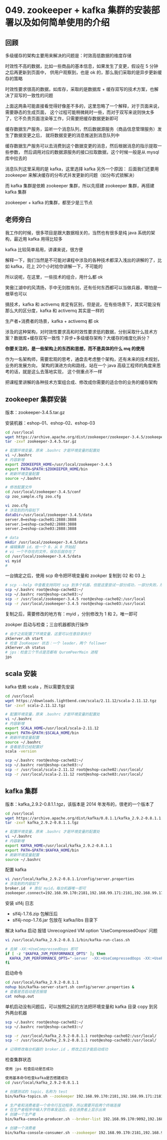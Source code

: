 # 049. zookeeper + kafka 集群的安装部署以及如何简单使用的介绍
## 回顾
多级缓存的架构主要用来解决的问题是：时效高低数据的维度存储

时效性不高的数据，比如一些商品的基本信息，如果发生了变更，假设在 5 分钟之后再更新到页面中，
供用户观察到，也是 ok 的，那么我们采取的是异步更新缓存的策略

时效性要求很高的数据，如库存，采取的是数据库 + 缓存双写的技术方案，也解决了双写的一致性的问题

上面这两条可能直接看觉得好像差不多的，这里忽略了一个解释，对于页面来说，需要静态的生成页面，
这个过程可能稍微耗时一些，而对于双写来说则快太多了，它不负责页面渲染等工作，只需要把缓存数据更新即可


缓存数据生产服务，监听一个消息队列，然后数据源服务（商品信息管理服务）发生了数据变更之后，
就将数据变更的消息推送到消息队列中

缓存数据生产服务可以去消费到这个数据变更的消息，然后根据消息的指示提取一些参数，
然后调用对应的数据源服务的接口拉取数据，这个时候一般是从 mysql 库中拉去的

消息队列这里采用的是 kafka，这里选择 kafka 另外一个原因：
后面我们还要用 zookeeper 来解决缓存的分布式并发更新的问题（如分布式锁解决）

而 kafka 集群是依赖 zookeeper 集群，所以先搭建 zookeeper 集群，再搭建 kafka 集群

zookeeper + kafka 的集群，都至少是三节点

## 老师旁白
我工作的时候，很多项目是跟大数据相关的，当然也有很多是纯 java 系统的架构，最近用 kafka 用得比较多

kafka 比较简单易用，讲课来说，很方便

解释一下，我们当然是不可能对课程中涉及的各种技术都深入浅出的讲解的了，比如 kafka，花上 20个小时给你讲解一下，不可能的

所以说呢，在这里，一些技术的组合，用什么都 ok

笑傲江湖中的风清扬，手中无剑胜有剑，还有任何东西都可以当做兵器，哪怕是一根草也可以

搞技术，kafka 和 activemq 肯定有区别，但是说，在有些场景下，其实可能没有那么大的区分度，kafka 和 activemq 其实是一样的

生产者+消费者的场景，kafka + activemq 都 ok

涉及的这种架构，对时效性要求高和时效性要求低的数据，分别采取什么技术方案？数据库+缓存双写一致性？异步+多级缓存架构？大缓存的维度化拆分？

**你要关注的，是一些架构上的东西和思想，而不是具体的什么 mq 的使用**

作为一名架构师，需要宏观的思考，通盘去考虑整个架构，还有未来的技术规划，业务的发展方向，
架构的演进方向和路线，站在一个 java 高级工程师的角度来思考的话，就是这么去落地实现，
这个侧重点不一样

把课程里讲解的各种技术方案组合成、修改成你需要的适合你的业务的缓存架构

## zookeeper 集群安装
版本：zookeeper-3.4.5.tar.gz

安装机器：eshop-01、eshop-02、eshop-03
```bash
cd /usr/local
wget https://archive.apache.org/dist/zookeeper/zookeeper-3.4.5/zookeeper-3.4.5.tar.gz
tar -zxvf zookeeper-3.4.5.tar.gz

# 配置环境变量，原来 .bashrc 才是环境变量的配置处
vi ~/.bashrc
# 内容新增
export ZOOKEEPER_HOME=/usr/local/zookeeper-3.4.5
export PATH=$PATH:$ZOOKEEPER_HOME/bin
# 刷新环境变量配置
source ~/.bashrc

# 修改配置文件
cd /usr/local/zookeeper-3.4.5/conf
cp zoo_sample.cfg zoo.cfg

vi zoo.cfg
# 涉及到的内容如下
dataDir=/usr/local/zookeeper-3.4.5/data
server.0=eshop-cache01:2888:3888
server.1=eshop-cache02:2888:3888
server.2=eshop-cache03:2888:3888

# data
mkdir /usr/local/zookeeper-3.4.5/data
# 编辑集群 id，给一个 0，从 0 开始起
# vi 一个不存在的文件，保存后就存在了
cd /usr/local/zookeeper-3.4.5/data
vi myid
#
```

一台搞定之后，使用 scp 命令把环境变量和 zookper 复制到 02 和 03 上

```bash
# scp --help 中查看支持同时 scp 到多个机器，但是这里尝试一部分成功，一部分失败，所以分开
scp ~/.bashrc root@eshop-cache02:~/
scp ~/.bashrc root@eshop-cache03:~/
scp -r /usr/local/zookeeper-3.4.5 root@eshop-cache02:/usr/local
scp -r /usr/local/zookeeper-3.4.5 root@eshop-cache03:/usr/local
```

复制之后，需要修改的地方有：myid ，分别修改为 1 和 2，唯一即可

zookper 启动与检查；三台机器都执行操作

```bash
# 由于之前配置了环境变量，这里可以任意目录执行
zkServer.sh start
# 检查 ZooKeeper 状态：一个 leader，两个 follower
zkServer.sh status
# jps：检查三个节点是否都有 QuromPeerMain 进程
jps
```
## scala 安装
kafka 依赖 scala ，所以需要先安装

```bash
cd /usr/local
wget https://downloads.lightbend.com/scala/2.11.12/scala-2.11.12.tgz
tar -zxvf scala-2.11.12.tgz

# 配置环境变量，原来 .bashrc 才是环境变量的配置处
vi ~/.bashrc
# 内容新增
export SCALA_HOME=/usr/local/scala-2.11.12
export PATH=$PATH:$SCALA_HOME/bin
# 刷新环境变量配置
source ~/.bashrc
# 查看是否已经配置好
scala -version

scp ~/.bashrc root@eshop-cache02:~/
scp ~/.bashrc root@eshop-cache03:~/
scp -r /usr/local/scala-2.11.12 root@eshop-cache02:/usr/local/
scp -r /usr/local/scala-2.11.12 root@eshop-cache03:/usr/local/
```

## kafka 集群
版本：kafka_2.9.2-0.8.1.1.tgz，该版本是 2014 年发布的，很老的一个版本了

```bash
cd /usr/local
wget https://archive.apache.org/dist/kafka/0.8.1.1/kafka_2.9.2-0.8.1.1.tgz
tar -zxvf kafka_2.9.2-0.8.1.1.tgz

# 配置环境变量，原来 .bashrc 才是环境变量的配置处
vi ~/.bashrc
# 内容新增
export KAFKA_HOME=/usr/local/kafka_2.9.2-0.8.1.1
export PATH=$PATH:$KAFKA_HOME/bin
# 刷新环境变量配置
source ~/.bashrc
```

配置 kafka

```bash
vi /usr/local/kafka_2.9.2-0.8.1.1/config/server.properties
# 涉及到的内容如下
broker.id  # 类似 myid。每台机器唯一即可
zookeeper.connect=192.168.99.170:2181,192.168.99.171:2181,192.168.99.172:2181
```

安装 slf4j 日志

- slf4j-1.7.6.zip 包解压后
- slf4j-nop-1.7.6.jar 包放在 kafka/libs 目录下

解决 kafka 启动 报错 Unrecognized VM option 'UseCompressedOops' 问题

```bash
vi /usr/local/kafka_2.9.2-0.8.1.1/bin/kafka-run-class.sh

# 去掉 -XX:+UseCompressedOops 即可
if [ -z "$KAFKA_JVM_PERFORMANCE_OPTS" ]; then
  KAFKA_JVM_PERFORMANCE_OPTS="-server  -XX:+UseCompressedOops -XX:+UseParNewGC -XX:+UseConcMarkSweepGC -XX:+CMSClassUnloadingEnabled -XX:+CMSScavengeBeforeRemark -XX:+DisableExplicitGC -Djava.awt.headless=true"
fi
```

启动命令

```bash
cd /usr/local/kafka_2.9.2-0.8.1.1
nohup bin/kafka-server-start.sh config/server.properties &
# 查看是否启动是否报错
cat nohup.out
```

单机启动没有问题后，可以按照之前的方法把环境变量和 kafka 目录 copy 到另外两台机器

```bash
scp ~/.bashrc root@eshop-cache02:~/
scp ~/.bashrc root@eshop-cache03:~/

scp -r /usr/local/kafka_2.9.2-0.8.1.1 root@eshop-cache02:/usr/local/
scp -r /usr/local/kafka_2.9.2-0.8.1.1 root@eshop-cache03:/usr/local/

# 记得修改每台机器的 broker.id 。修改之后才能启动成功
```

检查集群状态

```bash
使用 jps 检查启动是否成功

使用基本命令检查kafka是否搭建成功
cd /usr/local/kafka_2.9.2-0.8.1.1

# 创建测试的 topic，名称为 test
bin/kafka-topics.sh --zookeeper 192.168.99.170:2181,192.168.99.171:2181,192.168.99.172:2181 --topic test --replication-factor 1 --partitions 1 --create

# 生产者和消费者是一个命令行互动程序，所以需要开启两个终端连接
# 在生产者程序中输入字符串发送后，会在消费者上显示出来
# 创建一个生产者
bin/kafka-console-producer.sh --broker-list 192.168.99.170:9092,192.168.99.171:9092,192.168.99.172:9092 --topic test

# 创建一个消费者
bin/kafka-console-consumer.sh --zookeeper 192.168.99.170:2181,192.168.99.171:2181,192.168.99.172:2181 --topic test --from-beginning
```
